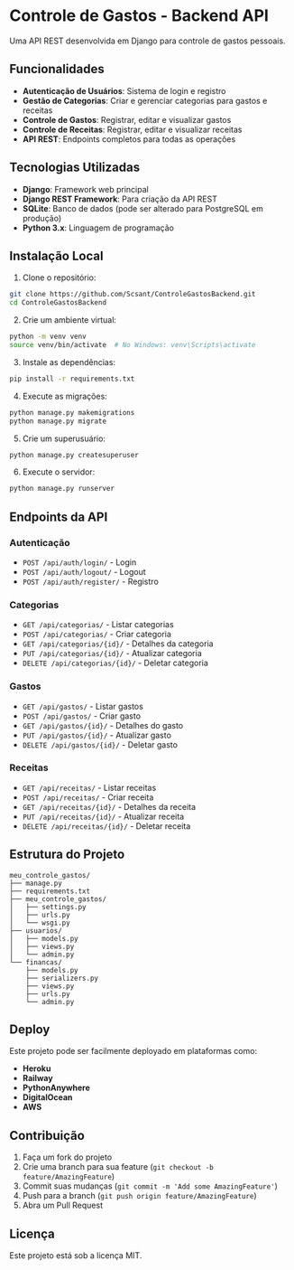 # Controle de Gastos - Backend API

Uma API REST desenvolvida em Django para controle de gastos pessoais.

## Funcionalidades

- **Autenticação de Usuários**: Sistema de login e registro
- **Gestão de Categorias**: Criar e gerenciar categorias para gastos e receitas
- **Controle de Gastos**: Registrar, editar e visualizar gastos
- **Controle de Receitas**: Registrar, editar e visualizar receitas
- **API REST**: Endpoints completos para todas as operações

## Tecnologias Utilizadas

- **Django**: Framework web principal
- **Django REST Framework**: Para criação da API REST
- **SQLite**: Banco de dados (pode ser alterado para PostgreSQL em produção)
- **Python 3.x**: Linguagem de programação

## Instalação Local

1. Clone o repositório:
```bash
git clone https://github.com/Scsant/ControleGastosBackend.git
cd ControleGastosBackend
```

2. Crie um ambiente virtual:
```bash
python -m venv venv
source venv/bin/activate  # No Windows: venv\Scripts\activate
```

3. Instale as dependências:
```bash
pip install -r requirements.txt
```

4. Execute as migrações:
```bash
python manage.py makemigrations
python manage.py migrate
```

5. Crie um superusuário:
```bash
python manage.py createsuperuser
```

6. Execute o servidor:
```bash
python manage.py runserver
```

## Endpoints da API

### Autenticação
- `POST /api/auth/login/` - Login
- `POST /api/auth/logout/` - Logout
- `POST /api/auth/register/` - Registro

### Categorias
- `GET /api/categorias/` - Listar categorias
- `POST /api/categorias/` - Criar categoria
- `GET /api/categorias/{id}/` - Detalhes da categoria
- `PUT /api/categorias/{id}/` - Atualizar categoria
- `DELETE /api/categorias/{id}/` - Deletar categoria

### Gastos
- `GET /api/gastos/` - Listar gastos
- `POST /api/gastos/` - Criar gasto
- `GET /api/gastos/{id}/` - Detalhes do gasto
- `PUT /api/gastos/{id}/` - Atualizar gasto
- `DELETE /api/gastos/{id}/` - Deletar gasto

### Receitas
- `GET /api/receitas/` - Listar receitas
- `POST /api/receitas/` - Criar receita
- `GET /api/receitas/{id}/` - Detalhes da receita
- `PUT /api/receitas/{id}/` - Atualizar receita
- `DELETE /api/receitas/{id}/` - Deletar receita

## Estrutura do Projeto

```
meu_controle_gastos/
├── manage.py
├── requirements.txt
├── meu_controle_gastos/
│   ├── settings.py
│   ├── urls.py
│   └── wsgi.py
├── usuarios/
│   ├── models.py
│   ├── views.py
│   └── admin.py
└── financas/
    ├── models.py
    ├── serializers.py
    ├── views.py
    ├── urls.py
    └── admin.py
```

## Deploy

Este projeto pode ser facilmente deployado em plataformas como:

- **Heroku**
- **Railway**
- **PythonAnywhere**
- **DigitalOcean**
- **AWS**

## Contribuição

1. Faça um fork do projeto
2. Crie uma branch para sua feature (`git checkout -b feature/AmazingFeature`)
3. Commit suas mudanças (`git commit -m 'Add some AmazingFeature'`)
4. Push para a branch (`git push origin feature/AmazingFeature`)
5. Abra um Pull Request

## Licença

Este projeto está sob a licença MIT.

